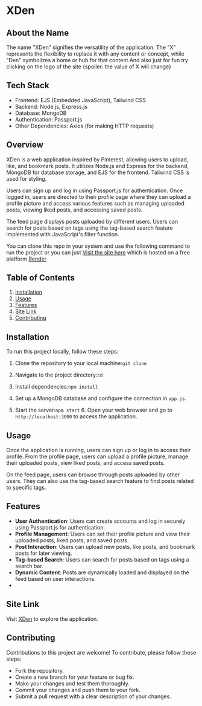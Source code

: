 # XDen

## About the Name
The name "XDen" signifies the versatility of the application. The "X" represents the flexibility to replace it with any content or concept, while "Den" symbolizes a home or hub for that content.And also just for fun try clicking on the logo of the site {spoiler: the value of X will change}


## Tech Stack

- Frontend: EJS (Embedded JavaScript), Tailwind CSS
- Backend: Node.js, Express.js
- Database: MongoDB
- Authentication: Passport.js
- Other Dependencies: Axios (for making HTTP requests)
  
## Overview
XDen is a web application inspired by Pinterest, allowing users to upload, like, and bookmark posts. It utilizes Node.js and Express for the backend, MongoDB for database storage, and EJS for the frontend. Tailwind CSS is used for styling.

Users can sign up and log in using Passport.js for authentication. Once logged in, users are directed to their profile page where they can upload a profile picture and access various features such as managing uploaded posts, viewing liked posts, and accessing saved posts.

The feed page displays posts uploaded by different users. Users can search for posts based on tags using the tag-based search feature implemented with JavaScript's filter function.

You can clone this repo in your system and use the following command to run the project or you can just [Visit the site here](https://xden.onrender.com) which is hosted on a free platform [Render](render.com)

## Table of Contents
1. [Installation](#installation)
2. [Usage](#usage)
3. [Features](#features)
4. [Site Link](#site-link)  
5. [Contributing](#contributing)
   

## Installation
To run this project locally, follow these steps:

1. Clone the repository to your local machine:`git clone`
2. Navigate to the project directory:`cd`
3. Install dependencies:`npm install`
4. Set up a MongoDB database and configure the connection in `app.js`.

5. Start the server:`npm start`
   6. Open your web browser and go to `http://localhost:3000` to access the application.

## Usage
Once the application is running, users can sign up or log in to access their profile. From the profile page, users can upload a profile picture, manage their uploaded posts, view liked posts, and access saved posts.

On the feed page, users can browse through posts uploaded by other users. They can also use the tag-based search feature to find posts related to specific tags.

## Features

- **User Authentication**: Users can create accounts and log in securely using Passport.js for authentication.
- **Profile Management**: Users can set their profile picture and view their uploaded posts, liked posts, and saved posts.
- **Post Interaction**: Users can upload new posts, like posts, and bookmark posts for later viewing.
- **Tag-based Search**: Users can search for posts based on tags using a search bar.
- **Dynamic Content**: Posts are dynamically loaded and displayed on the feed based on user interactions.
- 
## Site Link
Visit [XDen](https://xden.onrender.com) to explore the application.


## Contributing
Contributions to this project are welcome! To contribute, please follow these steps:
- Fork the repository.
- Create a new branch for your feature or bug fix.
- Make your changes and test them thoroughly.
- Commit your changes and push them to your fork.
- Submit a pull request with a clear description of your changes.
